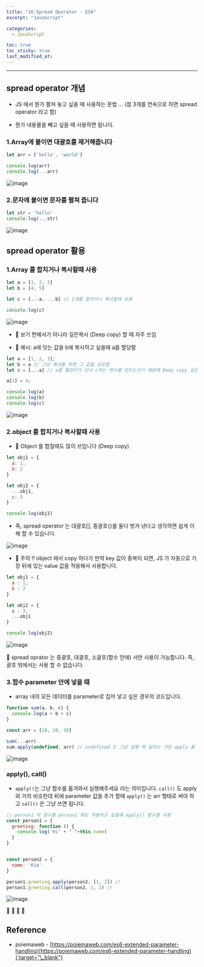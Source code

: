 ```yaml
---
title: "16.Spread Operator - ES6"
excerpt: "JavaScript"

categories:
  - JavaScript

toc: true
toc_sticky: true
last_modified_at:
---
```


---

## spread operator 개념

- JS 에서 뭔가 펼쳐 놓고 싶을 때 사용하는 문법 ... (점 3개를 연속으로 하면 spread operator 라고 함)

- 뭔가 내용물을 빼고 싶을 때 사용하면 됩니다.


### 1.Array에 붙이면 대괄호를 제거해줍니다

```js
let arr = ['hello', 'world']

console.log(arr)
console.log(...arr)
```

![image](https://user-images.githubusercontent.com/28912774/123911263-87c45b80-d9b6-11eb-9ab6-9eabe465761b.png)


### 2.문자에 붙이면 문자를 펼쳐 줍니다

```js
let str = 'hello'
console.log(...str)
```

![image](https://user-images.githubusercontent.com/28912774/123914315-3cac4780-d9ba-11eb-9174-1d64785ceb38.png)


## spread operator 활용

### 1.Array 를 합치거나 복사할때 사용
```js
let a = [1, 2, 3]
let b = [4, 5]

let c = [...a, ...b] // 2개를 합치거나 복사할때 유용

console.log(c)
```

![image](https://user-images.githubusercontent.com/28912774/123920256-b9422480-d9c0-11eb-8c80-2a185d7ff85f.png)


- 📌 보기 편해서가 아니라 깊은복사 (Deep copy) 할 때 자주 쓰임

- 🔷 예시: a에 잇는 값을 b에 복사하고 싶을때 a를 할당함 

```js
let a = [1, 2, 3];
let b = a // 그냥 복사를 하면 그 값을 공유함
let c = [...a] // a를 풀었다가 다시 c라는 변수를 만드는거기 때문에 Deep copy 깊은 복사가 되는것임

a[3] = 4;

console.log(a)
console.log(b)
console.log(c)
```
![image](https://user-images.githubusercontent.com/28912774/123924591-14761600-d9c5-11eb-9725-64b577d78931.png)


### 2.object 를 합치거나 복사할때 사용

- 📌 Object 를 합칠때도 많이 쓰임니다 (Deep copy)

```js
let obj1 = {
  a: 1,
  b: 2
}

let obj2 = {
  ...obj1,
  c: 3
}

console.log(obj2)

```


- 즉, spread operator 는 대괄호[], 중괄호{}를 둘다 벗겨 낸다고 생각하면 쉽게 이해 할 수 있습니다.

![image](https://user-images.githubusercontent.com/28912774/123925410-db8a7100-d9c5-11eb-91ba-df259b4e075e.png)

- 🔶 주의 !! object 에서 copy 하다가 만약 key 값이 중복이 되면, JS 가 자동으로 가장 뒤에 있는 value 값을 적용해서 사용합니다.

```js
let obj1 = {
  a : 1,
  b : 2
}

let obj2 = {
  a : 3,
  ...obj1
}

console.log(obj2)
```
![image](https://user-images.githubusercontent.com/28912774/123925815-3b811780-d9c6-11eb-9207-963560269317.png)

🔶 spread oprator 는 중괄호, 대괄호, 소괄호(함수 안에) 서만 사용이 가능합니다. 즉, 괄호 밖에서는 사용 할 수 없습니다.

### 3.함수 parameter 안에 넣을 때 

- array 내의 모든 데이터를 parameter로 집어 넣고 싶은 경우의 코드입니다.

```js
function sum(a, b, c) {
  console.log(a + b + c)
}

const arr = [10, 20, 30]

sum(...arr)
sum.apply(undefined, arr) // undefined 는 그냥 실행 해 달라는 거임 apply 를 사용되는 
```
![image](https://user-images.githubusercontent.com/28912774/123928668-14781500-d9c9-11eb-96ca-0b901d36e3db.png)



###  apply(), call() 

- `apply()`는 그냥 함수를 옮겨와서 실행해주세요 라는 의미입니다. `call()` 도 apply 와 거의 비슷한데 뒤에 parameter 값을 추가 할때 `apply()` 는 arr 형태로 써야 하고 `call()` 은 그냥 쓰면 됩니다.

```js
// person1 의 함수를 person2 에도 적용하고 싶을때 apply() 함수를 사용
const person1 = {
  greeting: function () {
    console.log('Hi' + " "+this.name)
  }
}


const person2 = {
  name: 'Kim'
}

person1.greeting.apply(person2, [1, 2]) // 
person1.greeting.call(person2, 1, 2) // 


```

![image](https://user-images.githubusercontent.com/28912774/123928808-32de1080-d9c9-11eb-9679-0bc64db3549e.png)



🔶 🔷  📌 🔑

## Reference 

 - poiemaweb - [https://poiemaweb.com/es6-extended-parameter-handling](https://poiemaweb.com/es6-extended-parameter-handling){:target="\_blank"}  

